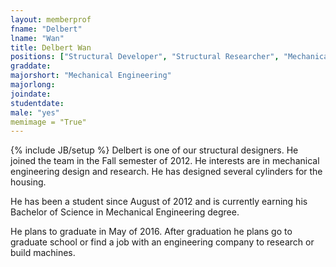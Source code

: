 ```yaml
---
layout: memberprof
fname: "Delbert"
lname: "Wan"
title: Delbert Wan
positions: ["Structural Developer", "Structural Researcher", "Mechanical Designer"]
graddate: 
majorshort: "Mechanical Engineering"
majorlong: 
joindate: 
studentdate: 
male: "yes"
memimage = "True"
---
```

{% include JB/setup %}
Delbert is one of our structural designers. He joined the team in the Fall semester of 2012. He interests are in mechanical engineering design and research. He has designed several cylinders for the housing.

He has been a student since August of 2012 and is currently earning his Bachelor of Science in Mechanical Engineering degree.

He plans to graduate in May of 2016. After graduation he plans go to graduate school or find a job with an engineering company to research or build machines.
